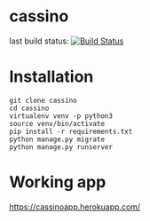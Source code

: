 # cassino

last build status: [![Build Status](https://travis-ci.org/codecats/cassino.svg?branch=master)](https://travis-ci.org/codecats/cassino)

# Installation 
    git clone cassino
    cd cassino
    virtualenv venv -p python3
    source venv/bin/activate
    pip install -r requirements.txt
    python manage.py migrate
    python manage.py runserver
    
# Working app
https://cassinoapp.herokuapp.com/
